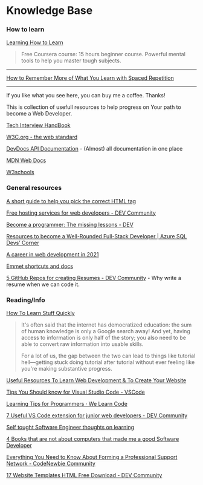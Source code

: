 # Knowledge Base

### How to learn

[Learning How to Learn](https://www.coursera.org/learn/learning-how-to-learn)

> Free Coursera course: 15 hours beginner course. Powerful mental tools to help you master tough subjects.

---

[How to Remember More of What You Learn with Spaced Repetition](https://collegeinfogeek.com/spaced-repetition-memory-technique/)

---

If you like what you see here, you can buy me a coffee. Thanks!

<script type="text/javascript" src="https://cdnjs.buymeacoffee.com/1.0.0/button.prod.min.js" data-name="bmc-button" data-slug="anthroposamu" data-color="#222" data-emoji=""  data-font="Cookie" data-text="Buy me a coffee" data-outline-color="#ffffff" data-font-color="#ffffff" data-coffee-color="#FFDD00" ></script>

This is collection of usefull resources to help progress on Your path to become a Web Developer.

[Tech Interview HandBook](https://techinterviewhandbook.org/)

[W3C.org - the web standard](https://www.w3.org/standards/)

[DevDocs API Documentation](https://devdocs.io/) - (Almost) all documentation in one place

[MDN Web Docs](https://developer.mozilla.org/en-US/docs/Web)

[W3schools](https://www.w3schools.com/tags/default.asp)

### General resources

[A short guide to help you pick the correct HTML tag](https://dev.to/polgarj/a-short-guide-to-help-you-pick-the-correct-html-tag-56l9)

[Free hosting services for web developers - DEV Community](https://dev.to/josiasaurel/free-hosting-services-for-web-developers-3n4g)

[Become a programmer: The missing lessons - DEV](https://dev.to/vetswhocode/become-a-programmer-the-missing-lessons-22p2)

[Resources to become a Well-Rounded Full-Stack Developer | Azure SQL Devs’ Corner](https://devblogs.microsoft.com/azure-sql/resources-to-become-a-full-stack-well-rounded-developer/)

[A career in web development in 2021](https://dev.to/shahilalit/a-career-in-web-development-in-2021-lan)

[Emmet shortcuts and docs](https://docs.emmet.io/abbreviations/)

[5 GitHub Repos for creating Resumes - DEV Community](https://dev.to/ns23/5-github-repos-for-creating-resumes-e3k) - Why write a resume when we can code it.

### Reading/Info

[How To Learn Stuff Quickly](https://www.joshwcomeau.com/blog/how-to-learn-stuff-quickly/)

> It's often said that the internet has democratized education: the sum of human knowledge is only a Google search away! And yet, having access to information is only half of the story; you also need to be able to convert raw information into usable skills.
> 
> For a lot of us, the gap between the two can lead to things like tutorial hell—getting stuck doing tutorial after tutorial without ever feeling like you're making substantive progress.

[Useful Resources To Learn Web Development & To Create Your Website](https://apoorvtyagi.tech/useful-resources-to-learn-web-development-and-to-create-your-website)

[Tips You Should know for Visual Studio Code - VSCode](https://dev.to/zahab/6-tips-and-tricks-every-developer-should-know-in-visual-studio-code-48mo)

[Learning Tips for Programmers · We Learn Code](https://welearncode.com/learning-tips/)

[7 Useful VS Code extension for junior web developers - DEV Community](https://dev.to/stefirosca/7-useful-vs-code-extension-for-junior-web-developers-3pg5)

[Self tought Software Engineer thoughts on learning](https://www.reddit.com/r/learnprogramming/comments/pph1a5/selftaught_student_and_im_somewhat_regretting_how/)

[4 Books that are not about computers that made me a good Software Developer](https://dev.to/jordienr/4-books-that-are-not-about-computers-that-made-me-a-good-software-developer-2hac)

[Everything You Need to Know About Forming a Professional Support Network - CodeNewbie Community](https://community.codenewbie.org/theoriginalbpc/everything-you-need-to-know-about-forming-a-professional-support-network-4c45)

[17 Website Templates HTML Free Download - DEV Community](https://dev.to/afif/border-with-gradient-and-radius-387f)